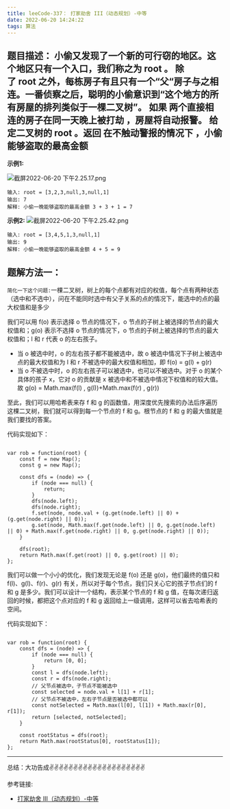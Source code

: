 ```yaml
---
title: leeCode-337： 打家劫舍 III（动态规划）-中等
date: 2022-06-20 14:24:22
tags: 算法
---
```


<meta name="referrer" content="no-referrer"/>


## 题目描述： 小偷又发现了一个新的可行窃的地区。这个地区只有一个入口，我们称之为 root 。 除了 root 之外，每栋房子有且只有一个“父“房子与之相连。一番侦察之后，聪明的小偷意识到“这个地方的所有房屋的排列类似于一棵二叉树”。 如果 两个直接相连的房子在同一天晚上被打劫 ，房屋将自动报警。 给定二叉树的 root 。返回 在不触动警报的情况下 ，小偷能够盗取的最高金额 


**示例1:**

![截屏2022-06-20 下午2.25.17.png](https://upload-images.jianshu.io/upload_images/11846892-8f3a99d99348ef97.png?imageMogr2/auto-orient/strip%7CimageView2/2/w/1240)

```
输入: root = [3,2,3,null,3,null,1]
输出: 7 
解释: 小偷一晚能够盗取的最高金额 3 + 3 + 1 = 7

```
**示例2:**
![截屏2022-06-20 下午2.25.42.png](https://upload-images.jianshu.io/upload_images/11846892-a08993dea77c0308.png?imageMogr2/auto-orient/strip%7CimageView2/2/w/1240)

```
输入: root = [3,4,5,1,3,null,1]
输出: 9
解释: 小偷一晚能够盗取的最高金额 4 + 5 = 9

```

## 题解方法一：

`简化一下这个问题:`一棵二叉树，树上的每个点都有对应的权值，每个点有两种状态（选中和不选中），问在不能同时选中有父子关系的点的情况下，能选中的点的最大权值和是多少

我们可以用 f(o) 表示选择 o 节点的情况下，o 节点的子树上被选择的节点的最大权值和；g(o) 表示不选择 o 节点的情况下，o 节点的子树上被选择的节点的最大权值和；l 和 r 代表 o 的左右孩子。

* 当 o 被选中时，o 的左右孩子都不能被选中，故 o 被选中情况下子树上被选中点的最大权值和为 l 和 r 不被选中的最大权值和相加，即 f(o) = g(l) + g(r)
* 当 o 不被选中时，o 的左右孩子可以被选中，也可以不被选中。对于 o 的某个具体的孩子 x，它对 o 的贡献是 x 被选中和不被选中情况下权值和的较大值。故 g(o) = Math.max(f(l) , g(l))+Math.max(f(r) , g(r)) 

至此，我们可以用哈希表来存 f 和 g 的函数值，用深度优先搜索的办法后序遍历这棵二叉树，我们就可以得到每一个节点的 f 和 g。根节点的 f 和 g 的最大值就是我们要找的答案。

代码实现如下： 
```

var rob = function(root) {
    const f = new Map();
    const g = new Map();

    const dfs = (node) => {
        if (node === null) {
            return;
        }
        dfs(node.left);
        dfs(node.right);
        f.set(node, node.val + (g.get(node.left) || 0) + (g.get(node.right) || 0));
        g.set(node, Math.max(f.get(node.left) || 0, g.get(node.left) || 0) + Math.max(f.get(node.right) || 0, g.get(node.right) || 0));
    }
    
    dfs(root);
    return Math.max(f.get(root) || 0, g.get(root) || 0);
};

```
我们可以做一个小小的优化，我们发现无论是 f(o) 还是 g(o)，他们最终的值只和 f(l)、g(l)、f(r)、g(r) 有关，所以对于每个节点，我们只关心它的孩子节点们的 f 和 g 是多少。我们可以设计一个结构，表示某个节点的 f 和 g 值，在每次递归返回的时候，都把这个点对应的 f 和 g 返回给上一级调用，这样可以省去哈希表的空间。

代码实现如下： 
```

var rob = function(root) {
    const dfs = (node) => {
        if (node === null) {
            return [0, 0];
        }
        const l = dfs(node.left);
        const r = dfs(node.right);
        // 父节点被选中，子节点不能被选中
        const selected = node.val + l[1] + r[1];
        // 父节点不被选中，左右子节点是否被选中都可以
        const notSelected = Math.max(l[0], l[1]) + Math.max(r[0], r[1]);
        return [selected, notSelected];
    }
    
    const rootStatus = dfs(root);
    return Math.max(rootStatus[0], rootStatus[1]);
}; 

```
 ---
总结：大功告成✌️✌️✌️✌️✌️✌️✌️✌️✌️✌️✌️✌️✌️✌️✌️✌️✌️✌️✌️✌️

参考链接:

* [打家劫舍 III（动态规划）-中等](https://leetcode.cn/problems/house-robber-iii/)










